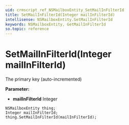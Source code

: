 ```yaml
---
uid: crmscript_ref_NSMailboxEntity_SetMailInFilterId
title: SetMailInFilterId(Integer mailInFilterId)
intellisense: NSMailboxEntity.SetMailInFilterId
keywords: NSMailboxEntity, GetMailInFilterId
so.topic: reference
---
```


# SetMailInFilterId(Integer mailInFilterId)

The primary key (auto-incremented)

**Parameter:** 
 - **mailInFilterId** Integer

```crmscript
NSMailboxEntity thing;
Integer mailInFilterId;
thing.SetMailInFilterId(mailInFilterId);
```


